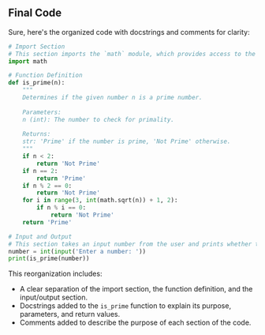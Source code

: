 ## Final Code 

Sure, here's the organized code with docstrings and comments for clarity:

```python
# Import Section
# This section imports the `math` module, which provides access to the mathematical functions defined by the C standard.
import math

# Function Definition
def is_prime(n):
    """
    Determines if the given number n is a prime number.
    
    Parameters:
    n (int): The number to check for primality.
    
    Returns:
    str: 'Prime' if the number is prime, 'Not Prime' otherwise.
    """
    if n < 2:
        return 'Not Prime'
    if n == 2:
        return 'Prime'
    if n % 2 == 0:
        return 'Not Prime'
    for i in range(3, int(math.sqrt(n)) + 1, 2):
        if n % i == 0:
            return 'Not Prime'
    return 'Prime'

# Input and Output
# This section takes an input number from the user and prints whether the number is prime or not using the defined function.
number = int(input('Enter a number: '))
print(is_prime(number))
```

This reorganization includes:

- A clear separation of the import section, the function definition, and the input/output section.
- Docstrings added to the `is_prime` function to explain its purpose, parameters, and return values.
- Comments added to describe the purpose of each section of the code.
